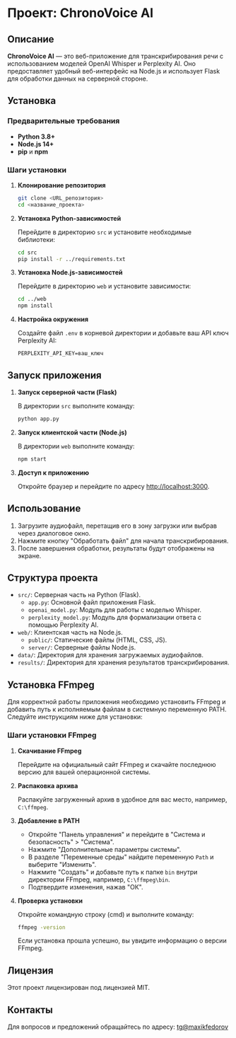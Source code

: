 # Проект: ChronoVoice AI

## Описание

**ChronoVoice AI** — это веб-приложение для транскрибирования речи с использованием моделей OpenAI Whisper и Perplexity AI. Оно предоставляет удобный веб-интерфейс на Node.js и использует Flask для обработки данных на серверной стороне.

## Установка

### Предварительные требования

- **Python 3.8+**
- **Node.js 14+**
- **pip** и **npm**

### Шаги установки

1. **Клонирование репозитория**

   ```bash
   git clone <URL_репозитория>
   cd <название_проекта>
   ```

2. **Установка Python-зависимостей**

   Перейдите в директорию `src` и установите необходимые библиотеки:

   ```bash
   cd src
   pip install -r ../requirements.txt
   ```

3. **Установка Node.js-зависимостей**

   Перейдите в директорию `web` и установите зависимости:

   ```bash
   cd ../web
   npm install
   ```

4. **Настройка окружения**

   Создайте файл `.env` в корневой директории и добавьте ваш API ключ Perplexity AI:

   ```
   PERPLEXITY_API_KEY=ваш_ключ
   ```

## Запуск приложения

1. **Запуск серверной части (Flask)**

   В директории `src` выполните команду:

   ```bash
   python app.py
   ```

2. **Запуск клиентской части (Node.js)**

   В директории `web` выполните команду:

   ```bash
   npm start
   ```

3. **Доступ к приложению**

   Откройте браузер и перейдите по адресу [http://localhost:3000](http://localhost:3000).

## Использование

1. Загрузите аудиофайл, перетащив его в зону загрузки или выбрав через диалоговое окно.
2. Нажмите кнопку "Обработать файл" для начала транскрибирования.
3. После завершения обработки, результаты будут отображены на экране.

## Структура проекта

- `src/`: Серверная часть на Python (Flask).
  - `app.py`: Основной файл приложения Flask.
  - `openai_model.py`: Модуль для работы с моделью Whisper.
  - `perplexity_model.py`: Модуль для формализации ответа с помощью Perplexity AI.
- `web/`: Клиентская часть на Node.js.
  - `public/`: Статические файлы (HTML, CSS, JS).
  - `server/`: Серверные файлы Node.js.
- `data/`: Директория для хранения загружаемых аудиофайлов.
- `results/`: Директория для хранения результатов транскрибирования.

## Установка FFmpeg

Для корректной работы приложения необходимо установить FFmpeg и добавить путь к исполняемым файлам в системную переменную PATH. Следуйте инструкциям ниже для установки:

### Шаги установки FFmpeg

1. **Скачивание FFmpeg**

   Перейдите на официальный сайт FFmpeg и скачайте последнюю версию для вашей операционной системы.

2. **Распаковка архива**

   Распакуйте загруженный архив в удобное для вас место, например, `C:\ffmpeg`.

3. **Добавление в PATH**

   - Откройте "Панель управления" и перейдите в "Система и безопасность" > "Система".
   - Нажмите "Дополнительные параметры системы".
   - В разделе "Переменные среды" найдите переменную `Path` и выберите "Изменить".
   - Нажмите "Создать" и добавьте путь к папке `bin` внутри директории FFmpeg, например, `C:\ffmpeg\bin`.
   - Подтвердите изменения, нажав "ОК".

4. **Проверка установки**

   Откройте командную строку (cmd) и выполните команду:

   ```bash
   ffmpeg -version
   ```

   Если установка прошла успешно, вы увидите информацию о версии FFmpeg.

## Лицензия

Этот проект лицензирован под лицензией MIT.

## Контакты

Для вопросов и предложений обращайтесь по адресу: 
[tg@maxikfedorov](https://t.me/maxikfedorov)

